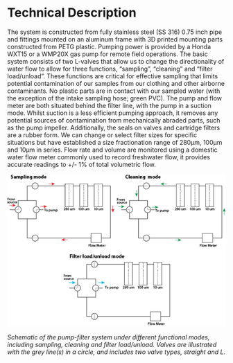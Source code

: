 # Technical Description

The system is constructed from fully stainless steel (SS 316) 0.75 inch pipe and fittings mounted on an aluminum frame with 3D printed mounting parts constructed from PETG plastic. Pumping power is provided by a Honda WXT15 or a WMP20X gas pump for remote field operations. The basic system consists of two L-valves that allow us to change the directionality of water flow to allow for three functions, “sampling”, “cleaning” and “filter load/unload”. These functions are critical for effective sampling that limits potential contamination of our samples from our clothing and other airborne contaminants. No plastic parts are in contact with our sampled water (with the exception of the intake sampling hose; green PVC). The pump and flow meter are both situated behind the filter line, with the pump in a suction mode. Whilst suction is a less efficient pumping approach, it removes any potential sources of contamination from mechanically abraded parts, such as the pump impeller. Additionally, the seals on valves and cartridge filters are a rubber form. We can change or select filter sizes for specific situations but have established a size fractionation range of 280μm, 100μm and 10μm in series. Flow rate and volume are monitored using a domestic water flow meter commonly used to record freshwater flow, it provides accurate readings to +/- 1% of total volumetric flow.

![Schematic of the pump-filter system](Images/TD_Schematic.png)

*Schematic of the pump-filter system under different functional modes, including sampling, cleaning and filter load/unload. Valves are illustrated with the grey line(s) in a circle, and includes two valve types, straight and L.*

